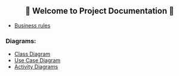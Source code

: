 <h2 align="center"> 📄 Welcome to Project Documentation 📄 </br></h2>



  * [Business rules](https://github.com/Luccazx12/reprography-nodejs/blob/main/docs/business_rules/README-en.md)

### Diagrams: 

 * [Class Diagram](https://github.com/Squad-Back-End/reprography-nodejs/blob/master/docs/diagramas/diagramas_de_classe/Diagramas%20de%20Classe%20%20Back-End%20V1.png)
 * [Use Case Diagram](https://github.com/Squad-Back-End/reprography-nodejs/blob/master/docs/diagramas/diagramas_casos_de_uso/Diagrama_de_Caso_de_Uso.png)
 * [Activity Diagrams](https://github.com/Squad-Back-End/reprography-nodejs/tree/master/docs/diagramas/diagramas_de_atividade)


